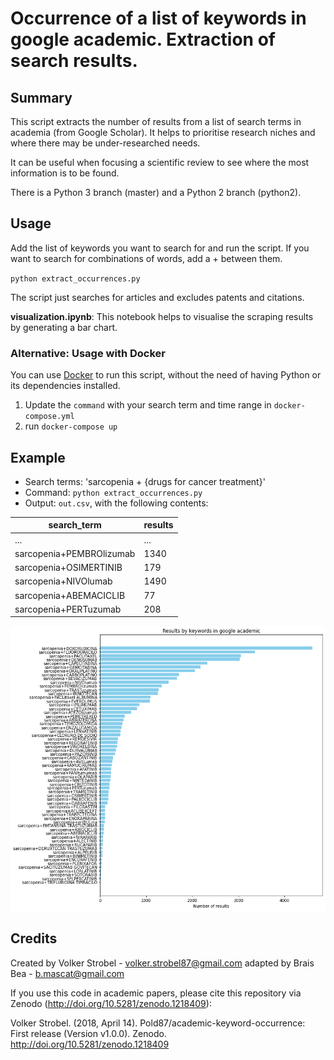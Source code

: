 # Occurrence of a list of keywords in google academic. Extraction of search results.

## Summary

This script extracts the number of results from a list of search terms in academia (from Google Scholar). It helps to prioritise research niches and where there may be under-researched needs.

It can be useful when focusing a scientific review to see where the most information is to be found.

There is a Python 3 branch (master) and a Python 2 branch (python2).

## Usage

Add the list of keywords you want to search for and run the script. If you want to search for combinations of words, add a + between them.

`python extract_occurrences.py`

The script just searches for articles and excludes
patents and citations.

**visualization.ipynb**: This notebook helps to visualise the scraping results by generating a bar chart.

### Alternative: Usage with Docker

You can use [Docker](https://www.docker.com/) to run this script, without the need of having Python or its dependencies installed.

1. Update the `command` with your search term and time range in `docker-compose.yml`
2. run `docker-compose up`

## Example

- Search terms: 'sarcopenia + {drugs for cancer treatment}'
- Command: `python extract_occurrences.py`
- Output: `out.csv`, with the following contents:

| search_term | results |
|------|---------
| ...  |    ...  |	|
| sarcopenia+PEMBROlizumab |    1340  |
| sarcopenia+OSIMERTINIB   |    179   |
| sarcopenia+NIVOlumab     |    1490  |
| sarcopenia+ABEMACICLIB   |    77    |
| sarcopenia+PERTuzumab    |    208   |

![sarcopenia and drugs chart](https://github.com/BreisOne/academic-keyword-occurrence/blob/master/output.png "sarcopenia and drugs chart")

## Credits
Created by Volker Strobel - volker.strobel87@gmail.com
adapted by Brais Bea - b.mascat@gmail.com

If you use this code in academic papers, please cite this repository via Zenodo (http://doi.org/10.5281/zenodo.1218409):

Volker Strobel. (2018, April 14). Pold87/academic-keyword-occurrence: First release (Version v1.0.0). Zenodo. http://doi.org/10.5281/zenodo.1218409
